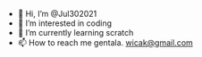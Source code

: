 - 👋 Hi, I’m @Jul302021
- 👀 I’m interested in coding
- 🌱 I’m currently learning scratch
- 📫 How to reach me gentala. wicak@gmail.com

<!---
Jul302021/Jul302021 is a ✨ special ✨ repository because its `README.md` (this file) appears on your GitHub profile.
You can click the Preview link to take a look at your changes.
--->
